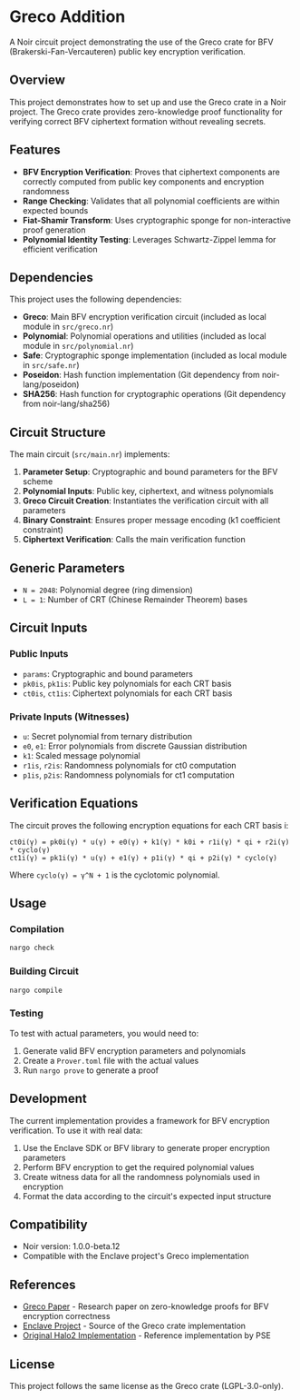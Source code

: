 # Greco Addition

A Noir circuit project demonstrating the use of the Greco crate for BFV (Brakerski-Fan-Vercauteren) public key encryption verification.

## Overview

This project demonstrates how to set up and use the Greco crate in a Noir project. The Greco crate provides zero-knowledge proof functionality for verifying correct BFV ciphertext formation without revealing secrets.

## Features

- **BFV Encryption Verification**: Proves that ciphertext components are correctly computed from public key components and encryption randomness
- **Range Checking**: Validates that all polynomial coefficients are within expected bounds  
- **Fiat-Shamir Transform**: Uses cryptographic sponge for non-interactive proof generation
- **Polynomial Identity Testing**: Leverages Schwartz-Zippel lemma for efficient verification

## Dependencies

This project uses the following dependencies:

- **Greco**: Main BFV encryption verification circuit (included as local module in `src/greco.nr`)
- **Polynomial**: Polynomial operations and utilities (included as local module in `src/polynomial.nr`)
- **Safe**: Cryptographic sponge implementation (included as local module in `src/safe.nr`)
- **Poseidon**: Hash function implementation (Git dependency from noir-lang/poseidon)
- **SHA256**: Hash function for cryptographic operations (Git dependency from noir-lang/sha256)

## Circuit Structure

The main circuit (`src/main.nr`) implements:

1. **Parameter Setup**: Cryptographic and bound parameters for the BFV scheme
2. **Polynomial Inputs**: Public key, ciphertext, and witness polynomials
3. **Greco Circuit Creation**: Instantiates the verification circuit with all parameters
4. **Binary Constraint**: Ensures proper message encoding (k1 coefficient constraint)
5. **Ciphertext Verification**: Calls the main verification function

## Generic Parameters

- `N = 2048`: Polynomial degree (ring dimension)
- `L = 1`: Number of CRT (Chinese Remainder Theorem) bases

## Circuit Inputs

### Public Inputs
- `params`: Cryptographic and bound parameters
- `pk0is`, `pk1is`: Public key polynomials for each CRT basis
- `ct0is`, `ct1is`: Ciphertext polynomials for each CRT basis

### Private Inputs (Witnesses)
- `u`: Secret polynomial from ternary distribution
- `e0`, `e1`: Error polynomials from discrete Gaussian distribution
- `k1`: Scaled message polynomial
- `r1is`, `r2is`: Randomness polynomials for ct0 computation
- `p1is`, `p2is`: Randomness polynomials for ct1 computation

## Verification Equations

The circuit proves the following encryption equations for each CRT basis i:

```
ct0i(γ) = pk0i(γ) * u(γ) + e0(γ) + k1(γ) * k0i + r1i(γ) * qi + r2i(γ) * cyclo(γ)
ct1i(γ) = pk1i(γ) * u(γ) + e1(γ) + p1i(γ) * qi + p2i(γ) * cyclo(γ)
```

Where `cyclo(γ) = γ^N + 1` is the cyclotomic polynomial.

## Usage

### Compilation

```bash
nargo check
```

### Building Circuit

```bash
nargo compile
```

### Testing

To test with actual parameters, you would need to:

1. Generate valid BFV encryption parameters and polynomials
2. Create a `Prover.toml` file with the actual values
3. Run `nargo prove` to generate a proof

## Development

The current implementation provides a framework for BFV encryption verification. To use it with real data:

1. Use the Enclave SDK or BFV library to generate proper encryption parameters
2. Perform BFV encryption to get the required polynomial values  
3. Create witness data for all the randomness polynomials used in encryption
4. Format the data according to the circuit's expected input structure

## Compatibility

- Noir version: 1.0.0-beta.12
- Compatible with the Enclave project's Greco implementation

## References

- [Greco Paper](https://eprint.iacr.org/2024/594) - Research paper on zero-knowledge proofs for BFV encryption correctness
- [Enclave Project](https://github.com/gnosisguild/enclave) - Source of the Greco crate implementation
- [Original Halo2 Implementation](https://github.com/privacy-scaling-explorations/greco) - Reference implementation by PSE

## License

This project follows the same license as the Greco crate (LGPL-3.0-only).